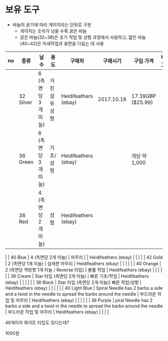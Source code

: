 # 보유 도구

- 바늘의 굵기에 따라 게이지라는 단위로 구분
  - 게이지는 숫자가 낮을 수록 굵은 바늘
  - 굵은 바늘(32~38)은 초기 작업 및 성형 과정에서 사용하고, 얇은 바늘(40~42)은 미세작업과 표면을 다듬는 데 사용

| no | 종류 | 날수 | 용도 | 구매처 | 구매시기 | 구입 가격 | 비고 |
| --- | --- | --- | --- | --- | --- | --- | --- |
|  | 32 Silver | 6 (측면당 3개 미늘) | 거친 섬유 성형 | Heidifeathers (ebay) | 2017.10.16 | 17.39GBP ($25.99) |  |
|  | 36 Green | 6 (측면당 3개 미늘) | 기초/성형 | Heidifeathers (ebay) |  | 개당 약 1,000 |  |
|  | 38 Red | 4 (측면당 2개 미늘) | 성형 | Heidifeathers (ebay) |  | |   |

|  | 40 Blue | 4 (측면당 2개 미늘) | 마무리 |  | Heidifeathers (ebay) | |  |
|  | 42 Gold | 2 (측면당 1개 미늘) |  섬세한 마무리 | Heidifeathers (ebay) |  | |  |
|  | 40 Orange | 2 (측면당 역방향 1개 미늘 / Reverse 타입) | 볼륨 작업 | Heidifeathers (ebay) |  | |  |
|  | 36 Cream | Star 타입 (측면당 2개 미늘) | 빠른 기초/작업 | Heidifeathers (ebay) |  | | |
|  | 38 Black | Star 타입 (측면당 2개 미늘)| 빠른 작업/성형 | Heidifeathers (ebay) |  | |  |
|  | 40 Light Blue | Spiral Needle has 2 barbs a side and a twist in the needle to spread the barbs around the needle | 부드러운 작업 및 마무리 | Heidifeathers (ebay) |  | |  |
|  | 36 Purple | piral Needle has 2 barbs a side and a twist in the needle to spread the barbs around the needle | 부드러운 작업 및 마무리 | Heidifeathers (ebay) |  | | |

46게이지 화이트 타입도 있다는데?



1000원
